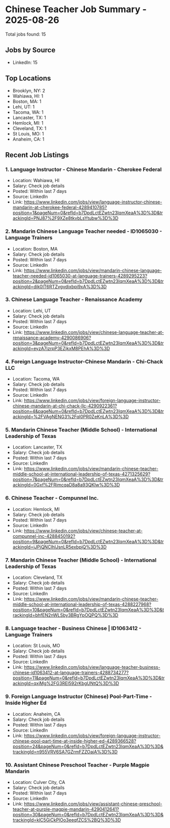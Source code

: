 # Chinese Teacher Job Summary - 2025-08-26

Total jobs found: 15

## Jobs by Source

- LinkedIn: 15

## Top Locations

- Brooklyn, NY: 2
- Wahiawa, HI: 1
- Boston, MA: 1
- Lehi, UT: 1
- Tacoma, WA: 1
- Lancaster, TX: 1
- Hemlock, MI: 1
- Cleveland, TX: 1
- St Louis, MO: 1
- Anaheim, CA: 1

## Recent Job Listings

### 1. Language Instructor - Chinese Mandarin - Cherokee Federal
- Location: Wahiawa, HI
- Salary: Check job details
- Posted: Within last 7 days
- Source: LinkedIn
- Link: https://www.linkedin.com/jobs/view/language-instructor-chinese-mandarin-at-cherokee-federal-4289410785?position=1&pageNum=0&refId=b7DpdLctEZwtn23IqmXeaA%3D%3D&trackingId=PNJ87%2F9XZe8tkvbLsYtubw%3D%3D

### 2. Mandarin Chinese Language Teacher needed - ID1065030 - Language Trainers
- Location: Boston, MA
- Salary: Check job details
- Posted: Within last 7 days
- Source: LinkedIn
- Link: https://www.linkedin.com/jobs/view/mandarin-chinese-language-teacher-needed-id1065030-at-language-trainers-4289295223?position=2&pageNum=0&refId=b7DpdLctEZwtn23IqmXeaA%3D%3D&trackingId=dik0IT6RTZvgvdixbpi9xA%3D%3D

### 3. Chinese Language Teacher - Renaissance Academy
- Location: Lehi, UT
- Salary: Check job details
- Posted: Within last 7 days
- Source: LinkedIn
- Link: https://www.linkedin.com/jobs/view/chinese-language-teacher-at-renaissance-academy-4290086906?position=3&pageNum=0&refId=b7DpdLctEZwtn23IqmXeaA%3D%3D&trackingId=eyzA7izrpP3EZjkxM8PEhA%3D%3D

### 4. Foreign Language Instructor-Chinese Mandarin - Chi-Chack LLC
- Location: Tacoma, WA
- Salary: Check job details
- Posted: Within last 7 days
- Source: LinkedIn
- Link: https://www.linkedin.com/jobs/view/foreign-language-instructor-chinese-mandarin-at-chi-chack-llc-4290922361?position=4&pageNum=0&refId=b7DpdLctEZwtn23IqmXeaA%3D%3D&trackingId=%2FVAgNENG3%2Fql0PR0ZeKnLA%3D%3D

### 5. Mandarin Chinese Teacher (Middle School) - International Leadership of Texas
- Location: Lancaster, TX
- Salary: Check job details
- Posted: Within last 7 days
- Source: LinkedIn
- Link: https://www.linkedin.com/jobs/view/mandarin-chinese-teacher-middle-school-at-international-leadership-of-texas-4271325629?position=7&pageNum=0&refId=b7DpdLctEZwtn23IqmXeaA%3D%3D&trackingId=0Gxf%2FRimcqaD8a8a93QKIw%3D%3D

### 6. Chinese Teacher - Compunnel Inc.
- Location: Hemlock, MI
- Salary: Check job details
- Posted: Within last 7 days
- Source: LinkedIn
- Link: https://www.linkedin.com/jobs/view/chinese-teacher-at-compunnel-inc-4288450192?position=9&pageNum=0&refId=b7DpdLctEZwtn23IqmXeaA%3D%3D&trackingId=jJPjQNClhlJsnLR5exbpjQ%3D%3D

### 7. Mandarin Chinese Teacher (Middle School) - International Leadership of Texas
- Location: Cleveland, TX
- Salary: Check job details
- Posted: Within last 7 days
- Source: LinkedIn
- Link: https://www.linkedin.com/jobs/view/mandarin-chinese-teacher-middle-school-at-international-leadership-of-texas-4288227968?position=10&pageNum=0&refId=b7DpdLctEZwtn23IqmXeaA%3D%3D&trackingId=bhfEN2nWLSby3BRgYpOQPQ%3D%3D

### 8. Language teacher - Business Chinese | ID1063412 - Language Trainers
- Location: St Louis, MO
- Salary: Check job details
- Posted: Within last 7 days
- Source: LinkedIn
- Link: https://www.linkedin.com/jobs/view/language-teacher-business-chinese-id1063412-at-language-trainers-4288734277?position=11&pageNum=0&refId=b7DpdLctEZwtn23IqmXeaA%3D%3D&trackingId=qxjMg%2FG3REl592rKbgUNtQ%3D%3D

### 9. Foreign Language Instructor (Chinese) Pool-Part-Time - Inside Higher Ed
- Location: Anaheim, CA
- Salary: Check job details
- Posted: Within last 7 days
- Source: LinkedIn
- Link: https://www.linkedin.com/jobs/view/foreign-language-instructor-chinese-pool-part-time-at-inside-higher-ed-4289366528?position=24&pageNum=0&refId=b7DpdLctEZwtn23IqmXeaA%3D%3D&trackingId=n955VRV6SA7GZrmFZZOajA%3D%3D

### 10. Assistant Chinese Preschool Teacher - Purple Magpie Mandarin
- Location: Culver City, CA
- Salary: Check job details
- Posted: Within last 7 days
- Source: LinkedIn
- Link: https://www.linkedin.com/jobs/view/assistant-chinese-preschool-teacher-at-purple-magpie-mandarin-4290412641?position=30&pageNum=0&refId=b7DpdLctEZwtn23IqmXeaA%3D%3D&trackingId=klC5GiCkPlOo3eeqfZCS%2BQ%3D%3D


